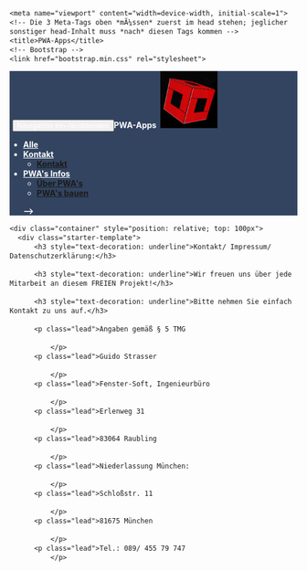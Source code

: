 <html lang="de">
  <head>
      <meta charset="utf-8">
    <meta http-equiv="X-UA-Compatible" content="IE=edge">
    <meta content="Dipl.-Ing. (FH) Guido Strasser" name="author">
 	<link rel="shortcut icon" type="image/x-icon" href="favicon.ico"> 
 	
    <meta name="viewport" content="width=device-width, initial-scale=1">
    <!-- Die 3 Meta-Tags oben *mÃ¼ssen* zuerst im head stehen; jeglicher sonstiger head-Inhalt muss *nach* diesen Tags kommen -->
    <title>PWA-Apps</title>
    <!-- Bootstrap -->
    <link href="bootstrap.min.css" rel="stylesheet">	    
  </head>  
  <body>
   <!-- Fixierte Navbar -->
    <nav class="navbar navbar-inverse navbar-fixed-top" style="background-color: #334460; color: #FFFFFF; font-weight: bold; top: 15px;">
      <div class="container" style="color: #FFFFFF; ">
        <div class="navbar-header" style="margin-right: 5px; margin-left: 5px; text-align: left;">
          <button type="button" class="navbar-toggle collapsed" data-toggle="collapse" data-target="#navbar" aria-expanded="false" aria-controls="navbar" style="color: #FFFFFF">
            <span class="sr-only">Navigation ein-/ausblenden</span>
            <span class="icon-bar"></span>
            <span class="icon-bar"></span>
            <span class="icon-bar"></span>
          </button>PWA-Apps&nbsp;  <img alt="Logo" height="100" src="images/Logint1.gif" width="100"></div>
        <div id="navbar" class="navbar-collapse collapse">
          <ul class="nav navbar-nav">
            <li><a href="index.html" style="color: #FFFFFF">Alle</a></li>                      
           <li class="dropdown">
              <a href="#" class="dropdown-toggle" data-toggle="dropdown" role="button" aria-haspopup="true" aria-expanded="false" style="color: #FFFFFF">Kontakt<span class="caret"></span></a>
              <ul class="dropdown-menu">
				<li><a href="kontakt.html">Kontakt</a></li>				
			  </ul>
			</li>
			<li class="dropdown">
              <a href="#" class="dropdown-toggle" data-toggle="dropdown" role="button" aria-haspopup="true" aria-expanded="false" style="color: #FFFFFF">PWA's Infos<span class="caret"></span></a>
              <ul class="dropdown-menu">
				<li><a href="pwa.html">Über PWA's</a></li>
				<li><a href="baupwa.html">PWA's bauen</a></li>
			  </ul>
			</li>
			
-->          </ul>
        </div>
      </div>
    </nav>	
    
    <div class="container" style="position: relative; top: 100px">
      <div class="starter-template">
		  <h3 style="text-decoration: underline">Kontakt/ Impressum/ Datenschutzerklärung:</h3>
		  
		  <h3 style="text-decoration: underline">Wir freuen uns über jede Mitarbeit an diesem FREIEN Projekt!</h3>
		  
		  <h3 style="text-decoration: underline">Bitte nehmen Sie einfach Kontakt zu uns auf.</h3>
		  
		  <p class="lead">Angaben gemäß § 5 TMG

    		  </p>
		  <p class="lead">Guido Strasser

    		  </p>
		  <p class="lead">Fenster-Soft, Ingenieurbüro

    		  </p>
		  <p class="lead">Erlenweg 31

    		  </p>
		  <p class="lead">83064 Raubling

    		  </p>
		  <p class="lead">Niederlassung München:

    		  </p>
		  <p class="lead">Schloßstr. 11

    		  </p>
		  <p class="lead">81675 München

    		  </p>
		  <p class="lead">Tel.: 089/ 455 79 747    		  
    		  </p>
		  

